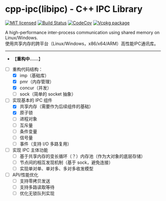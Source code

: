 # cpp-ipc(libipc) - C++ IPC Library

[![MIT licensed](https://img.shields.io/badge/license-MIT-blue.svg)](https://github.com/mutouyun/cpp-ipc/blob/master/LICENSE)
[![Build Status](https://github.com/mutouyun/cpp-ipc/actions/workflows/c-cpp.yml/badge.svg)](https://github.com/mutouyun/cpp-ipc/actions)
[![CodeCov](https://codecov.io/github/mutouyun/cpp-ipc/graph/badge.svg?token=MNOAOLNELH)](https://codecov.io/github/mutouyun/cpp-ipc)
[![Vcpkg package](https://img.shields.io/badge/Vcpkg-package-blueviolet)](https://github.com/microsoft/vcpkg/tree/master/ports/cpp-ipc)
 
A high-performance inter-process communication using shared memory on Linux/Windows.  
使用共享内存的跨平台（Linux/Windows，x86/x64/ARM）高性能IPC通讯库。

---

* 【**重构中……**】

- [ ] 重构代码结构：
    - [x] imp（基础库）
    - [x] pmr（内存管理）
    - [x] concur（并发）
    - [ ] sock（简单的 socket 抽象）
- [ ] 实现基本的 IPC 组件
    - [x] 共享内存（需要作为后续组件的基础）
    - [x] 原子锁
    - [ ] 进程对象
    - [ ] 互斥量
    - [ ] 条件变量
    - [ ] 信号量
    - [ ] 事件（支持 I/O 多路复用）
- [ ] 实现 IPC 主体功能
    - [ ] 基于共享内存的变长循环（？）内存池（作为大对象的底层存储）
    - [ ] 节点间的相互发现机制（基于 sock，避免连接）
    - [ ] 实现单对单、单对多、多对多收发模型
- [ ] API/性能优化
    - [ ] 支持零拷贝发送
    - [ ] 支持多路读取等待
    - [ ] 优化无锁队列实现
